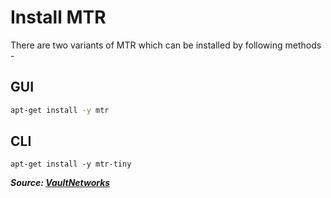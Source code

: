 # Install MTR

There are two variants of MTR which can be installed by following methods -

## GUI

```bash
apt-get install -y mtr
```

## CLI

```
apt-get install -y mtr-tiny
```

**_Source: [VaultNetworks](https://www.volico.com/wiki/pages/viewpage.action?pageId=26411025)_**
